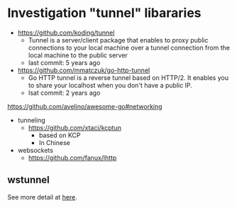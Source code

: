 # Investigation "tunnel" libararies

- <https://github.com/koding/tunnel> 
    - Tunnel is a server/client package that enables to proxy public connections to your local machine over a tunnel connection from the local machine to the public server
    - last commit: 5 years ago
- <https://github.com/mmatczuk/go-http-tunnel>
    - Go HTTP tunnel is a reverse tunnel based on HTTP/2. It enables you to share your localhost when you don't have a public IP.
    - lsat commit: 2 years ago


https://github.com/avelino/awesome-go#networking

- tunneling
    - <https://github.com/xtaci/kcptun>
        - based on KCP
        - In Chinese
- websockets
    - <https://github.com/fanux/lhttp>

## wstunnel

See more detail at [here](./wstunnel.md).
